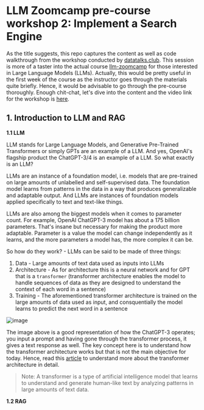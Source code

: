 # LLM Zoomcamp pre-course workshop 2: Implement a Search Engine

As the title suggests, this repo captures the content as well as code walkthrough from the workshop conducted by [datatalks.club](https://datatalks.club/). This session is more of a taster into the actual course [llm-zoomcamp](https://github.com/DataTalksClub/llm-zoomcamp) for those interested in Large Language Models (LLMs). Actually, this would be pretty useful in the first week of the course as the instructor goes through the materials quite briefly. Hence, it would be advisable to go through the pre-course thoroughly. Enough chit-chat, let's dive into the content and the video link for the workshop is [here](https://www.youtube.com/watch?v=nMrGK5QgPVE).

## 1. Introduction to LLM and RAG

**1.1 LLM**

LLM stands for Large Language Models, and Generative Pre-Trained Transformers or simply GPTs are an example of a LLM. And yes, OpenAI's flagship product the ChatGPT-3/4 is an example of a LLM. So what exactly is an LLM?

LLMs are an instance of a foundation model, i.e. models that are pre-trained on large amounts of unlabelled and self-supervised data. The foundation model learns from patterns in the data in a way that produces generalizable and adaptable output. And LLMs are instances of foundation models applied specifically to text and text-like things.

LLMs are also among the biggest models when it comes to parameter count. For example, OpenAI ChatGPT-3 model has about a 175 billion parameters. That's insane but necessary for making the product more adaptable. Parameter is a value the model can change independently as it learns, and the more parameters a model has, the more complex it can be.

So how do they work? - LLMs can be said to be made of three things:
1. Data - Large amounts of text data used as inputs into LLMs
2. Architecture - As for architecture this is a neural network and for GPT that is a `transformer` (transformer architecture enables the model to handle sequences of data as they are designed to understand the context of each word in a sentence)
3. Training - The aforementioned transformer architecture is trained on the large amounts of data used as input, and consquentially the model learns to predict the next word in a sentence

![image](https://github.com/peterchettiar/llm-search-engine/assets/89821181/a917fa0d-4b5d-40ef-ab95-5a4a214b2b69)

The image above is a good representation of how the ChatGPT-3 operates; you input a prompt and having gone through the transformer process, it gives a text response as well. The key concept here is to understand how the transformer architecture works but that is not the main objective for today. Hence, read this [article](https://www.datacamp.com/tutorial/how-transformers-work) to understand more about the transformer architecture in detail.

> Note: A transformer is a type of artificial intelligence model that learns to understand and generate human-like text by analyzing patterns in large amounts of text data.

**1.2 RAG**

